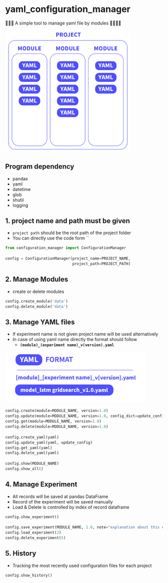 # yaml_configuration_manager

🦆🦆🦆 A simple tool to manage yaml file by modules 🦆🦆🦆🦆

<img src="https://github.com/IllgamhoDuck/yaml_configuration_manager/blob/main/images/structure.png?raw=true" width="400">

## Program dependency
- pandas
- yaml
- datetime
- glob
- shutil
- logging

## 1. project name and path must be given
- `project path` should be the root path of the project folder
- You can directly use the code form ``

```python
from configuration_manager import ConfigurationManager

config = ConfigurationManager(project_name=PROJECT_NAME,
                              project_path=PROJECT_PATH)
```

## 2. Manage Modules
- create or delete modules

```python
config.create_module('data')
config.delete_module('data')
```

## 3. Manage YAML files
- If experiment name is not given project name will be used alternatively
- In case of using yaml name directly the format should follow
  - **`(module)_(experiment name)_v(version).yaml`**

<img src="https://github.com/IllgamhoDuck/yaml_configuration_manager/blob/main/images/yaml_format.png?raw=true" width="450">

```python
config.create(module=MODULE_NAME, version=1.0)
config.update(module=MODULE_NAME, version=1.0, config_dict=update_config)
config.get(module=MODULE_NAME, version=1.0)
config.delete(module=MODULE_NAME, version=1.0)

config.create_yaml(yaml)
config.update_yaml(yaml, update_config)
config.get_yaml(yaml)
config.delete_yaml(yaml)

config.show(MODULE_NAME)
config.show_all()
```

## 4. Manage Experiment
- All records will be saved at pandas DataFrame
- Record of the experiment will be saved manually
- Load & Delete is controlled by index of record dataframe

```python
config.show_experiment()

config.save_experiment(MODULE_NAME, 1.0, note="explanation about this experiment or yaml file")
config.load_experiment(2)
config.delete_experiment(5)
```

## 5. History
- Tracking the most recently used configuration files for each project

```python
config.show_history()
```
